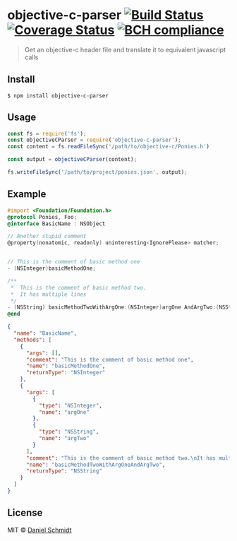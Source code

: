 # objective-c-parser [![Build Status](https://travis-ci.org/DanielMSchmidt/objective-c-parser.svg?branch=master)](https://travis-ci.org/DanielMSchmidt/objective-c-parser) [![Coverage Status](https://coveralls.io/repos/github/DanielMSchmidt/objective-c-parser/badge.svg?branch=master)](https://coveralls.io/github/DanielMSchmidt/objective-c-parser?branch=master) [![BCH compliance](https://bettercodehub.com/edge/badge/DanielMSchmidt/objective-c-parser?branch=master)](https://bettercodehub.com/)

> Get an objective-c header file and translate it to equivalent javascript calls


## Install

```
$ npm install objective-c-parser
```


## Usage

```js
const fs = require('fs');
const objectiveCParser = require('objective-c-parser');
const content = fs.readFileSync('/path/to/objective-c/Ponies.h')

const output = objectiveCParser(content);

fs.writeFileSync('/path/to/project/ponies.json', output);
```

## Example

```objective-c
#import <Foundation/Foundation.h>
@protocol Ponies, Foo;
@interface BasicName : NSObject

// Another stupid comment
@property(nonatomic, readonly) uninteresting<IgnorePlease> matcher;


// This is the comment of basic method one
- (NSInteger)basicMethodOne;

/**
 *  This is the comment of basic method two.
 *  It has multiple lines
 */
- (NSString) basicMethodTwoWithArgOne:(NSInteger)argOne AndArgTwo:(NSString)argTwo;
@end
```

```json
{
  "name": "BasicName",
  "methods": [
    {
      "args": [],
      "comment": "This is the comment of basic method one",
      "name": "basicMethodOne",
      "returnType": "NSInteger"
    },
    {
      "args": [
        {
          "type": "NSInteger",
          "name": "argOne"
        },
        {
          "type": "NSString",
          "name": "argTwo"
        }
      ],
      "comment": "This is the comment of basic method two.\nIt has multiple lines",
      "name": "basicMethodTwoWithArgOneAndArgTwo",
      "returnType": "NSString"
    }
  ]
}
```

## License

MIT © [Daniel Schmidt](http://danielmschmidt.de)
